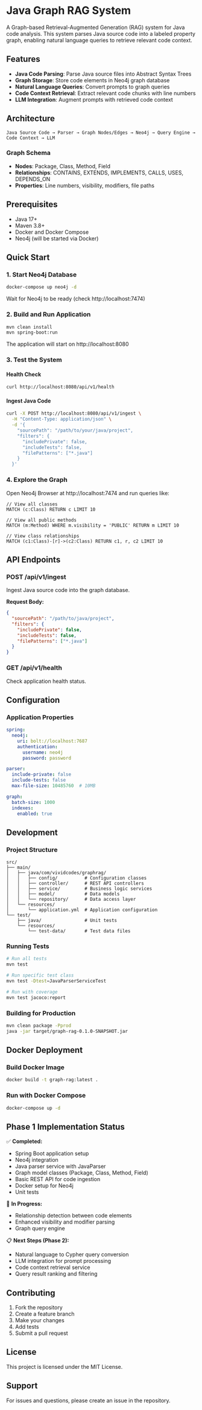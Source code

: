 # Java Graph RAG System

A Graph-based Retrieval-Augmented Generation (RAG) system for Java code analysis. This system parses Java source code into a labeled property graph, enabling natural language queries to retrieve relevant code context.

## Features

- **Java Code Parsing**: Parse Java source files into Abstract Syntax Trees
- **Graph Storage**: Store code elements in Neo4j graph database
- **Natural Language Queries**: Convert prompts to graph queries
- **Code Context Retrieval**: Extract relevant code chunks with line numbers
- **LLM Integration**: Augment prompts with retrieved code context

## Architecture

```
Java Source Code → Parser → Graph Nodes/Edges → Neo4j → Query Engine → Code Context → LLM
```

### Graph Schema

- **Nodes**: Package, Class, Method, Field
- **Relationships**: CONTAINS, EXTENDS, IMPLEMENTS, CALLS, USES, DEPENDS_ON
- **Properties**: Line numbers, visibility, modifiers, file paths

## Prerequisites

- Java 17+
- Maven 3.8+
- Docker and Docker Compose
- Neo4j (will be started via Docker)

## Quick Start

### 1. Start Neo4j Database

```bash
docker-compose up neo4j -d
```

Wait for Neo4j to be ready (check http://localhost:7474)

### 2. Build and Run Application

```bash
mvn clean install
mvn spring-boot:run
```

The application will start on http://localhost:8080

### 3. Test the System

#### Health Check
```bash
curl http://localhost:8080/api/v1/health
```

#### Ingest Java Code
```bash
curl -X POST http://localhost:8080/api/v1/ingest \
  -H "Content-Type: application/json" \
  -d '{
    "sourcePath": "/path/to/your/java/project",
    "filters": {
      "includePrivate": false,
      "includeTests": false,
      "filePatterns": ["*.java"]
    }
  }'
```

### 4. Explore the Graph

Open Neo4j Browser at http://localhost:7474 and run queries like:

```cypher
// View all classes
MATCH (c:Class) RETURN c LIMIT 10

// View all public methods
MATCH (m:Method) WHERE m.visibility = 'PUBLIC' RETURN m LIMIT 10

// View class relationships
MATCH (c1:Class)-[r]->(c2:Class) RETURN c1, r, c2 LIMIT 10
```

## API Endpoints

### POST /api/v1/ingest
Ingest Java source code into the graph database.

**Request Body:**
```json
{
  "sourcePath": "/path/to/java/project",
  "filters": {
    "includePrivate": false,
    "includeTests": false,
    "filePatterns": ["*.java"]
  }
}
```

### GET /api/v1/health
Check application health status.

## Configuration

### Application Properties

```yaml
spring:
  neo4j:
    uri: bolt://localhost:7687
    authentication:
      username: neo4j
      password: password

parser:
  include-private: false
  include-tests: false
  max-file-size: 10485760  # 10MB

graph:
  batch-size: 1000
  indexes:
    enabled: true
```

## Development

### Project Structure

```
src/
├── main/
│   ├── java/com/vividcodes/graphrag/
│   │   ├── config/          # Configuration classes
│   │   ├── controller/      # REST API controllers
│   │   ├── service/         # Business logic services
│   │   ├── model/           # Data models
│   │   └── repository/      # Data access layer
│   └── resources/
│       └── application.yml  # Application configuration
└── test/
    ├── java/                # Unit tests
    └── resources/
        └── test-data/       # Test data files
```

### Running Tests

```bash
# Run all tests
mvn test

# Run specific test class
mvn test -Dtest=JavaParserServiceTest

# Run with coverage
mvn test jacoco:report
```

### Building for Production

```bash
mvn clean package -Pprod
java -jar target/graph-rag-0.1.0-SNAPSHOT.jar
```

## Docker Deployment

### Build Docker Image

```bash
docker build -t graph-rag:latest .
```

### Run with Docker Compose

```bash
docker-compose up -d
```

## Phase 1 Implementation Status

✅ **Completed:**
- Spring Boot application setup
- Neo4j integration
- Java parser service with JavaParser
- Graph model classes (Package, Class, Method, Field)
- Basic REST API for code ingestion
- Docker setup for Neo4j
- Unit tests

🔄 **In Progress:**
- Relationship detection between code elements
- Enhanced visibility and modifier parsing
- Graph query engine

📋 **Next Steps (Phase 2):**
- Natural language to Cypher query conversion
- LLM integration for prompt processing
- Code context retrieval service
- Query result ranking and filtering

## Contributing

1. Fork the repository
2. Create a feature branch
3. Make your changes
4. Add tests
5. Submit a pull request

## License

This project is licensed under the MIT License.

## Support

For issues and questions, please create an issue in the repository.